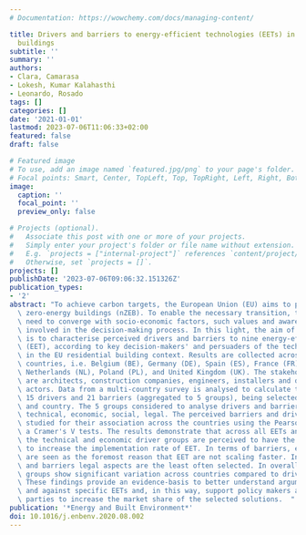 ```yaml
---
# Documentation: https://wowchemy.com/docs/managing-content/

title: Drivers and barriers to energy-efficient technologies (EETs) in EU residential
  buildings
subtitle: ''
summary: ''
authors:
- Clara, Camarasa
- Lokesh, Kumar Kalahasthi
- Leonardo, Rosado
tags: []
categories: []
date: '2021-01-01'
lastmod: 2023-07-06T11:06:33+02:00
featured: false
draft: false

# Featured image
# To use, add an image named `featured.jpg/png` to your page's folder.
# Focal points: Smart, Center, TopLeft, Top, TopRight, Left, Right, BottomLeft, Bottom, BottomRight.
image:
  caption: ''
  focal_point: ''
  preview_only: false

# Projects (optional).
#   Associate this post with one or more of your projects.
#   Simply enter your project's folder or file name without extension.
#   E.g. `projects = ["internal-project"]` references `content/project/deep-learning/index.md`.
#   Otherwise, set `projects = []`.
projects: []
publishDate: '2023-07-06T09:06:32.151326Z'
publication_types:
- '2'
abstract: "To achieve carbon targets, the European Union (EU) aims to promote nearly\
  \ zero-energy buildings (nZEB). To enable the necessary transition, technical solutions\
  \ need to converge with socio-economic factors, such values and awareness of stakeholders\
  \ involved in the decision-making process. In this light, the aim of this paper\
  \ is to characterise perceived drivers and barriers to nine energy-efficient technologies\
  \ (EET), according to key decision-makers' and persuaders of the technology selection\
  \ in the EU residential building context. Results are collected across eight EU\
  \ countries, i.e. Belgium (BE), Germany (DE), Spain (ES), France (FR), Italy (IT),\
  \ Netherlands (NL), Poland (PL), and United Kingdom (UK). The stakeholders’ selected\
  \ are architects, construction companies, engineers, installers and demand-side\
  \ actors. Data from a multi-country survey is analysed to calculate the share of\
  \ 15 drivers and 21 barriers (aggregated to 5 groups), being selected for each EET\
  \ and country. The 5 groups considered to analyse drivers and barriers are environmental,\
  \ technical, economic, social, legal. The perceived barriers and drivers were further\
  \ studied for their association across the countries using the Pearson's Chi2 and\
  \ a Cramer's V tests. The results demonstrate that across all EETs and countries,\
  \ the technical and economic driver groups are perceived to have the highest potential\
  \ to increase the implementation rate of EET. In terms of barriers, economic aspects\
  \ are seen as the foremost reason that EET are not scaling faster. In both drivers\
  \ and barriers legal aspects are the least often selected. In overall the barrier\
  \ groups show significant variation across countries compared to driver groups.\
  \ These findings provide an evidence-basis to better understand arguments in favour\
  \ and against specific EETs and, in this way, support policy makers and other interested\
  \ parties to increase the market share of the selected solutions.  "
publication: '*Energy and Built Environment*'
doi: 10.1016/j.enbenv.2020.08.002
---
```

